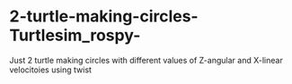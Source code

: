 # 2-turtle-making-circles-Turtlesim_rospy-



Just 2 turtle making circles with different values of Z-angular and X-linear velocitoies using twist
